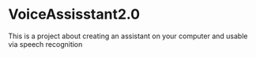 ﻿# VoiceAssisstant2.0
This is a project about creating an assistant on your computer and usable via speech recognition
